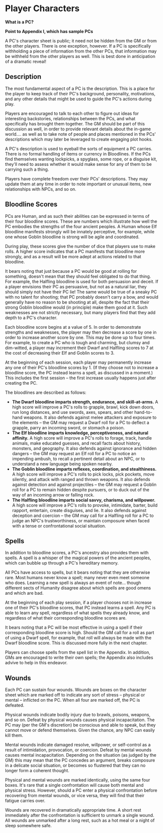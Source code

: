 # Player Characters

**What is a PC?**

**Point to Appendix I, which has sample PCs**

A PC's character sheet is public; it need not be hidden from the GM or from the other players. There is one exception, however. If a PC is specifically withholding a piece of information from the other PCs, that information may be withheld from the other players as well. This is best done in anticipation of a dramatic reveal!

## Description

The most fundamental aspect of a PC is the description. This is a place for the player to keep track of their PC's background, personality, motivations, and any other details that might be used to guide the PC's actions during play. 

Players are encouraged to talk to each other to figure out ideas for interesting backstories, relationships between the PCs, and what specifically has brought them together. The GM should be part of this discussion as well, in order to provide relevant details about the in-game world.... as well as to take note of people and places mentioned in the PCs' descriptions which may later be leveraged to create engaging plot hooks. 

A PC's description is used to eyeball the sorts of equipment a PC carries. There is no formal handling of items or currency in Bloodlines. If the PCs find themselves wanting lockpicks, a spyglass, some rope, or a disguise kit, they'll need to assess whether it would make sense for any of them to be carrying such a thing. 

Players have complete freedom over their PCs' descriptions. They may update them at any time in order to note important or unusual items, new relationships with NPCs, and so on. 

## Bloodline Scores

PCs are Human, and as such their abilities can be expressed in terms of their four bloodline scores. These are numbers which illustrate how well the PC embodies the strengths of the four ancient peoples. A Human whose Elf bloodline manifests strongly will be innately perceptive, for example, while one whose Goblin bloodline is strong will be agile and coordinated. 

During play, these scores give the number of dice that players use to make rolls. A higher score indicates that a PC manifests that bloodline more strongly, and as a result will be more adept at actions related to that bloodline. 

It bears noting that just because a PC would be good at rolling for something, doesn't mean that they should feel obligated to do that thing. For example, the Halfling bloodline is used for both persuasion and deceit. If a player envisions their PC as persuasive, but not as a natural liar, they should simply not have their PC lie! The same would be true of a sneaky PC with no talent for shooting; that PC probably doesn't carry a bow, and would generally have no reason to be shooting at all, despite the fact that their strong Goblin bloodline would (in principle) make them good at it. Such weaknesses are not strictly necessary, but many players find that they add depth to a PC's character. 

Each bloodline score begins at a value of 5. In order to demonstrate strengths and weaknesses, the player may then decrease a score by one in order to increase another score by one. This may be done up to four times. For example, to create a PC who is tough and charming, but clumsy and dim-witted, a player may increment their Dwarf and Halfling scores to 7 at the cost of decreasing their Elf and Goblin scores to 3. 

At the beginning of each session, each player may permanently increase any one of their PC's bloodline scores by 1. (If they choose not to increase a bloodline score, the PC instead learns a spell, as discussed in a moment.) This includes the first session – the first increase usually happens just after creating the PC.

The bloodlines are described as follows:

-   **The Dwarf bloodline imparts strength, endurance, and skill-at-arms.** A high score will improve a PC's rolls to grapple, brawl, kick down doors, run long distances, and use swords, axes, spears, and other hand-to-hand weapons. It also defends against melee attackers and exposure to the elements – the GM may request a Dwarf roll for a PC to deflect a grapple, parry an incoming sword, or stomach a poison.
-   **The Elf bloodline imparts knowledge, perceptiveness, and natural affinity.** A high score will improve a PC's rolls to forage, track, handle animals, make educated guesses, and recall facts about history, monsters, and geography. It also defends against ignorance and hidden dangers – the GM may request an Elf roll for a PC to notice an impending ambush, to recall a pertinent detail about an NPC, or to understand a new language being spoken nearby.
-   **The Goblin bloodline imparts reflexes, coordination, and stealthiness.** A high score will improve a PC's rolls to pick locks, pick pockets, move silently, and attack with ranged and thrown weapons. It also defends against detection and against projectiles – the GM may request a Goblin roll for a PC to remain hidden despite pursuers, or to duck out of the way of an incoming arrow or falling rock. 
-   **The Halfling bloodline imparts social savvy, charisma, and willpower.** A high score will improve a PC's rolls to provoke, intimidate, barter, build rapport, entertain, create disguises, and lie. It also defends against deception and coercion – the GM may call for a Halfling roll for a PC to judge an NPC's trustworthiness, or maintain composure when faced with a tense or confrontational social situation.

## Spells

In addition to bloodline scores, a PC's ancestry also provides them with
spells. A spell is a whisper of the magical powers of the ancient peoples,
which can bubble up through a PC's hereditary memory. 

All PCs have access to spells, but it bears noting that they are otherwise
rare. Most humans never know a spell; many never even meet someone who does.
Learning a new spell is always an event of note... though different sects of
Humanity disagree about which spells are good omens and which are bad.

At the beginning of each play session, if a player chooses not in increase one of their PC's bloodline scores, that PC instead learns a spell. Any PC is able to learn any spell, regardless of what spells they already know, and regardless of what their corresponding bloodline scores are. 

It bears noting that a PC will be most effective in using a spell if their corresponding bloodline score is high. Should the GM call for a roll as part of using a Dwarf spell, for example, that roll will always be made with the Dwarf bloodline score. This is discussed more fully in the next chapter.

Players can choose spells from the spell list in the Appendix. In addition, GMs are encouraged to write their own spells; the Appendix also includes advive to help in this endeavor. 

## Wounds

Each PC can sustain four wounds. Wounds are boxes on the character sheet which are marked off to indicate any sort of stress – physical or mental – inflicted on the PC. When all four are marked off, the PC is defeated. 

Physical wounds indicate bodily injury due to brawls, poisons, weapons, and so on. Defeat by physical wounds causes physical incapacitation. The PC may (per the GM's discretion) be conscious and able to speak, but they cannot move or defend themselves. Given the chance, any NPC can easily kill them. 

Mental wounds indicate damaged resolve, willpower, or self-control as a result of intimidation, provocation, or coercion. Defeat by mental wounds causes mental incapacitation. Depending on the situation (as judged by the GM) this may mean that the PC concedes an argument, breaks composure in a delicate social situation, or becomes so flustered that they can no longer form a coherent thought.

Physical and mental wounds are marked identically, using the same four boxes. It's rare that a single confrontation will cause both mental and physical stress. However, should a PC enter a physical confrontation before recovering from mental wounds, or vice versa, they will find that their fatigue carries over. 

Wounds are recovered in dramatically appropriate time. A short rest immediately after the confrontation is sufficient to unmark a single wound. All wounds are unmarked after a long rest, such as a hot meal or a night of sleep somewhere safe.

